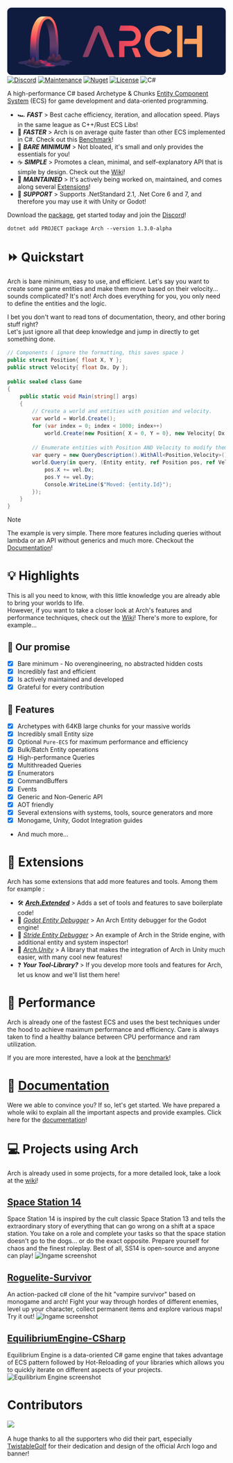 ![Arch](docs/arch-banner.png)
[![Discord](https://img.shields.io/discord/1099813114876284928?style=for-the-badge&logo=discord&label=Arch)](https://discord.gg/htc8tX3NxZ)
[![Maintenance](https://img.shields.io/badge/Maintained%3F-yes-green.svg?style=for-the-badge)](https://GitHub.com/Naereen/StrapDown.js/graphs/commit-activity)
[![Nuget](https://img.shields.io/nuget/v/Arch?style=for-the-badge)](https://www.nuget.org/packages/Arch/)
[![License](https://img.shields.io/badge/License-Apache_2.0-blue.svg?style=for-the-badge)](https://opensource.org/licenses/Apache-2.0)
![C#](https://img.shields.io/badge/c%23-%23239120.svg?style=for-the-badge&logo=c-sharp&logoColor=white)

A high-performance C# based Archetype & Chunks [Entity Component System](https://www.wikiwand.com/en/Entity_component_system) (ECS) for game development and data-oriented programming.     

- 🏎️ **_FAST_** > Best cache efficiency, iteration, and allocation speed. Plays in the same league as C++/Rust ECS Libs! 
- 🚀 **_FASTER_** > Arch is on average quite faster than other ECS implemented in C#. Check out this [Benchmark](https://github.com/Doraku/Ecs.CSharp.Benchmark)!
- 🤏 **_BARE MINIMUM_** >  Not bloated, it's small and only provides the essentials for you! 
- ☕️ **_SIMPLE_** >  Promotes a clean, minimal, and self-explanatory API that is simple by design. Check out the [Wiki](https://github.com/genaray/Arch/wiki)!
- 💪 _**MAINTAINED**_ > It's actively being worked on, maintained, and comes along several [Extensions](https://github.com/genaray/Arch.Extended)! 
- 🚢 _**SUPPORT**_ > Supports .NetStandard 2.1, .Net Core 6 and 7, and therefore you may use it with Unity or Godot!

Download the [package](https://github.com/genaray/Arch/packages/1697222), get started today and join the [Discord](https://discord.gg/htc8tX3NxZ)!
```console
dotnet add PROJECT package Arch --version 1.3.0-alpha
```

# ⏩ Quickstart

Arch is bare minimum, easy to use, and efficient. Let's say you want to create some game entities and make them move based on their velocity... sounds complicated?
It's not! Arch does everything for you, you only need to define the entities and the logic.

I bet you don't want to read tons of documentation, theory, and other boring stuff right?  
Let's just ignore all that deep knowledge and jump in directly to get something done. 

```cs
// Components ( ignore the formatting, this saves space )
public struct Position{ float X, Y };
public struct Velocity{ float Dx, Dy };

public sealed class Game 
{
    public static void Main(string[] args) 
    {     
        // Create a world and entities with position and velocity.
        var world = World.Create();
        for (var index = 0; index < 1000; index++) 
            world.Create(new Position{ X = 0, Y = 0}, new Velocity{ Dx = 1, Dy = 1});
        
        // Enumerate entities with Position AND Velocity to modify them
        var query = new QueryDescription().WithAll<Position,Velocity>();
        world.Query(in query, (Entity entity, ref Position pos, ref Velocity vel) => {
            pos.X += vel.Dx;
            pos.Y += vel.Dy;
            Console.WriteLine($"Moved: {entity.Id}"); 
        }); 
    }
}
```
> [!NOTE]
> The example is very simple. There more features including queries without lambda or an API without generics and much more. Checkout the [Documentation](https://arch-ecs.gitbook.io/arch)!

# 💡 Highlights

This is all you need to know, with this little knowledge you are already able to bring your worlds to life.  
However, if you want to take a closer look at Arch's features and performance techniques, check out the [Wiki](https://arch-ecs.gitbook.io/arch)! 
There's more to explore, for example...

## 🤝 Our promise
- [x] Bare minimum - No overengineering, no abstracted hidden costs
- [x] Incredibly fast and efficient
- [x] Is actively maintained and developed
- [x] Grateful for every contribution 

## 🚀 Features
- [x] Archetypes with 64KB large chunks for your massive worlds
- [x] Incredibly small Entity size
- [x] Optional `Pure-ECS` for maximum performance and efficiency
- [x] Bulk/Batch Entity operations 
- [x] High-performance Queries
- [x] Multithreaded Queries
- [x] Enumerators
- [x] CommandBuffers
- [x] Events
- [x] Generic and Non-Generic API
- [x] AOT friendly
- [x] Several extensions with systems, tools, source generators and more
- [x] Monogame, Unity, Godot Integration guides
- And much more... 

# 🧩 Extensions

Arch has some extensions that add more features and tools. Among them for example : 
- 🛠️ **_[Arch.Extended](https://github.com/genaray/Arch.Extended)_** >  Adds a set of tools and features to save boilerplate code!
- 🔎 *_[Godot Entity Debugger](https://github.com/RoadTurtleGames/ArchGodotEntityDebugger)_* > An Arch Entity debugger for the Godot engine!
- 🔎 *_[Stride Entity Debugger](https://github.com/Doprez/stride-arch-ecs)_* > An example of Arch in the Stride engine, with additional entity and system inspector!
- 🔎 *_[Arch.Unity](https://github.com/AnnulusGames/Arch.Unity)_* > A library that makes the integration of Arch in Unity much easier, with many cool new features! 
- ❓ **_Your Tool-Library?_** > If you develop more tools and features for Arch, let us know and we'll list them here!

# 🚀 Performance
Arch is already one of the fastest ECS and uses the best techniques under the hood to achieve maximum performance and efficiency. 
Care is always taken to find a healthy balance between CPU performance and ram utilization. 

If you are more interested, have a look at the [benchmark](https://github.com/Doraku/Ecs.CSharp.Benchmark)! 

# 📖 [Documentation](https://arch-ecs.gitbook.io/arch)
Were we able to convince you? If so, let's get started. 
We have prepared a whole wiki to explain all the important aspects and provide examples. 
Click here for the [documentation](https://arch-ecs.gitbook.io/arch)!

# 💻 Projects using Arch
Arch is already used in some projects, for a more detailed look, take a look at the [wiki](https://github.com/genaray/Arch/wiki/Projects-using-Arch)!

## [Space Station 14](https://spacestation14.io/)
Space Station 14 is inspired by the cult classic Space Station 13 and tells the extraordinary story of everything that can go wrong on a shift at a space station. You take on a role and complete your tasks so that the space station doesn't go to the dogs... or do the exact opposite. Prepare yourself for chaos and the finest roleplay. Best of all, SS14 is open-source and anyone can play!
![Ingame screenshot](https://spacestation14.com/images/home/gallery-medbay.jpg)

## [Roguelite-Survivor](https://github.com/proc-gen/roguelite-survivor)
An action-packed c# clone of the hit "vampire survivor" based on monogame and arch!
Fight your way through hordes of different enemies, level up your character, collect permanent items and explore various maps!
Try it out!
![Ingame screenshot](https://user-images.githubusercontent.com/65076703/232624411-6a9e8a29-3118-41a6-a8f3-dd8d9c8f0edf.png)

## [EquilibriumEngine-CSharp](https://github.com/clibequilibrium/EquilibriumEngine-CSharp)
Equilibrium Engine is a data-oriented C# game engine that takes advantage of ECS pattern followed by Hot-Reloading of your libraries which allows you to quickly iterate on different aspects of your projects.
![Equilibrium Engine screenshot](https://raw.githubusercontent.com/clibequilibrium/EquilibriumEngine-CSharp/master/docs/home.png)

# Contributors
<a href="https://github.com/genaray/Arch/graphs/contributors">
  <img src="https://contrib.rocks/image?repo=genaray/Arch" />
</a>

A huge thanks to all the supporters who did their part, especially [TwistableGolf](https://github.com/TwistableGolf) for their dedication and design of the official Arch logo and banner! 
